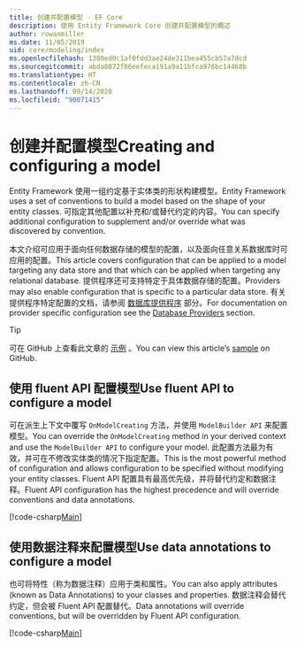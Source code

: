 ```yaml
---
title: 创建并配置模型 - EF Core
description: 使用 Entity Framework Core 创建并配置模型的概述
author: rowanmiller
ms.date: 11/05/2019
uid: core/modeling/index
ms.openlocfilehash: 1380ed0c1af0fdd3ae24de311bea455cb57a7dcd
ms.sourcegitcommit: abda0872f86eefeca191a9a11bfca976bc14468b
ms.translationtype: HT
ms.contentlocale: zh-CN
ms.lasthandoff: 09/14/2020
ms.locfileid: "90071415"
---
```

# <a name="creating-and-configuring-a-model"></a><span data-ttu-id="b170f-103">创建并配置模型</span><span class="sxs-lookup"><span data-stu-id="b170f-103">Creating and configuring a model</span></span>

<span data-ttu-id="b170f-104">Entity Framework 使用一组约定基于实体类的形状构建模型。</span><span class="sxs-lookup"><span data-stu-id="b170f-104">Entity Framework uses a set of conventions to build a model based on the shape of your entity classes.</span></span> <span data-ttu-id="b170f-105">可指定其他配置以补充和/或替代约定的内容。</span><span class="sxs-lookup"><span data-stu-id="b170f-105">You can specify additional configuration to supplement and/or override what was discovered by convention.</span></span>

<span data-ttu-id="b170f-106">本文介绍可应用于面向任何数据存储的模型的配置，以及面向任意关系数据库时可应用的配置。</span><span class="sxs-lookup"><span data-stu-id="b170f-106">This article covers configuration that can be applied to a model targeting any data store and that which can be applied when targeting any relational database.</span></span> <span data-ttu-id="b170f-107">提供程序还可支持特定于具体数据存储的配置。</span><span class="sxs-lookup"><span data-stu-id="b170f-107">Providers may also enable configuration that is specific to a particular data store.</span></span> <span data-ttu-id="b170f-108">有关提供程序特定配置的文档，请参阅 [数据库提供程序](xref:core/providers/index) 部分。</span><span class="sxs-lookup"><span data-stu-id="b170f-108">For documentation on provider specific configuration see the [Database Providers](xref:core/providers/index) section.</span></span>

> [!TIP]  
> <span data-ttu-id="b170f-109">可在 GitHub 上查看此文章的 [示例](https://github.com/dotnet/EntityFramework.Docs/tree/master/samples) 。</span><span class="sxs-lookup"><span data-stu-id="b170f-109">You can view this article’s [sample](https://github.com/dotnet/EntityFramework.Docs/tree/master/samples) on GitHub.</span></span>

## <a name="use-fluent-api-to-configure-a-model"></a><span data-ttu-id="b170f-110">使用 fluent API 配置模型</span><span class="sxs-lookup"><span data-stu-id="b170f-110">Use fluent API to configure a model</span></span>

<span data-ttu-id="b170f-111">可在派生上下文中覆写 `OnModelCreating` 方法，并使用 `ModelBuilder API` 来配置模型。</span><span class="sxs-lookup"><span data-stu-id="b170f-111">You can override the `OnModelCreating` method in your derived context and use the `ModelBuilder API` to configure your model.</span></span> <span data-ttu-id="b170f-112">此配置方法最为有效，并可在不修改实体类的情况下指定配置。</span><span class="sxs-lookup"><span data-stu-id="b170f-112">This is the most powerful method of configuration and allows configuration to be specified without modifying your entity classes.</span></span> <span data-ttu-id="b170f-113">Fluent API 配置具有最高优先级，并将替代约定和数据注释。</span><span class="sxs-lookup"><span data-stu-id="b170f-113">Fluent API configuration has the highest precedence and will override conventions and data annotations.</span></span>

[!code-csharp[Main](../../../samples/core/Modeling/FluentAPI/Required.cs?highlight=12-14)]

## <a name="use-data-annotations-to-configure-a-model"></a><span data-ttu-id="b170f-114">使用数据注释来配置模型</span><span class="sxs-lookup"><span data-stu-id="b170f-114">Use data annotations to configure a model</span></span>

<span data-ttu-id="b170f-115">也可将特性（称为数据注释）应用于类和属性。</span><span class="sxs-lookup"><span data-stu-id="b170f-115">You can also apply attributes (known as Data Annotations) to your classes and properties.</span></span> <span data-ttu-id="b170f-116">数据注释会替代约定，但会被 Fluent API 配置替代。</span><span class="sxs-lookup"><span data-stu-id="b170f-116">Data annotations will override conventions, but will be overridden by Fluent API configuration.</span></span>

[!code-csharp[Main](../../../samples/core/Modeling/DataAnnotations/Required.cs?highlight=15)]
